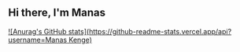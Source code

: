 ## Hi there, I'm Manas 
[![Anurag's GitHub stats](https://github-readme-stats.vercel.app/api?username=Manas Kenge)](https://github.com/anuraghazra/github-readme-stats)
